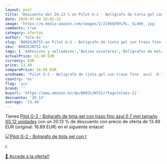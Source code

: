 ```yaml
---
layout: post
title: 'Descuento del 20.13 % en Pilot G-2 - Bolígrafo de tinta gel con t'
date: 2020-07-04 18:02:32
image: 'https://m.media-amazon.com/images/I/219bGF8YLPL._SL400_.jpg'
comments: true
category: ofertas
author: 'tole.es'
slug: 'B002GJN75I-es Pilot G-2 - Bolígrafo de tinta gel con trazo fino azul 0 7...'
sku: 'B002GJN75I-es'
tags: [ 'Adhesivos y selladores','Bolsas escolares','Bolígrafos de bola','Bolígrafos y recambios','Bolígrafos, lápices y útiles de escritura','Bricolaje y herramientas','Compuestos de modelado para escultura','Costura y manualidades','Equipaje','Escultura','Ferretería','Hogar y cocina','Mochilas, estuches y sets escolares','Oficina y papelería','Pegamentos instantáneos', ]
actualPrice: 13.49 EUR
currency: EUR
price: 13.49
comparePrice: 16.89 EUR
prodname: 'Pilot G-2 - Bolígrafo de tinta gel con trazo fino  azul  0 7 mm  tamaño XS  12 unidades'
country: 'es'
flag: '🇪🇸'
brand: ''
buyurl: 'https://www.amazon.es/dp/B002GJN75I/?tag=tolees-21'
descuento: '20.13'
average: '13.49'
---
```


Tienes [Pilot G-2 - Bolígrafo de tinta gel con trazo fino  azul  0 7 mm  tamaño XS  12 unidades](https://www.amazon.es/dp/B002GJN75I/?tag=tolees-21) con un 20.13 % de descuento con precio de oferta de 13.49 EUR (original: 16.89 EUR) en el siguiente enlace!

[![Pilot G-2 - Bolígrafo de tinta gel con t](https://m.media-amazon.com/images/I/219bGF8YLPL._SL400_.jpg)](https://www.amazon.es/dp/B002GJN75I/?tag=tolees-21)

ℹ️:


[🛒 Accede a la oferta!!](https://www.amazon.es/dp/B002GJN75I/?tag=tolees-21)
